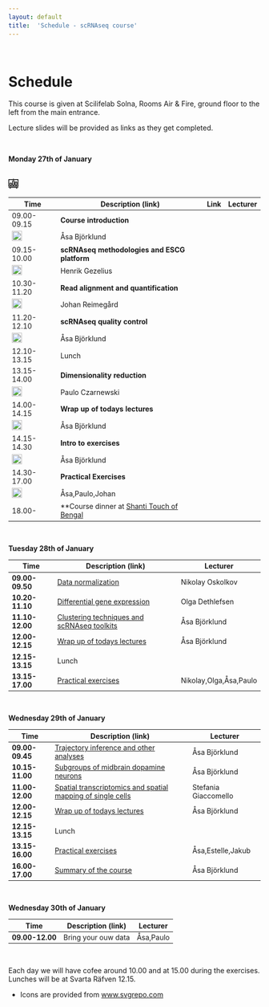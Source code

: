 ```yaml
---
layout: default
title:  'Schedule - scRNAseq course'
---
```


<br/>

# Schedule

This course is given at Scilifelab Solna, Rooms Air & Fire, ground floor to the left from the main entrance. 

Lecture slides will be provided as links as they get completed. 

<br/>

**Monday 27th of January**  

<br/>

<a href="slides2019/course_intro_Asa_Bjorklund_2019.pdf">
<img border="0" src="files/business-presentation-svgrepo-com-3.svg" width="20" height="20">
</a>

<br/>

| Time | Description (link) | Link | Lecturer |
| ---- | ------------------ | ---- | -------- |
| 09.00-09.15 | **Course introduction** | <a href="slides2019/course_intro_Asa_Bjorklund_2019.pdf">
<img border="0" src="https://www.svgrepo.com/show/1216/presentation.svg" width="20" height="20"></a> | Åsa Björklund |
| 09.15-10.00 | **scRNAseq methodologies and ESCG platform** | <a href="slides2019/Eukaryotic_Single_Cell_Transcriptomics_HG_2019.pdf">
<img border="0" src="https://www.svgrepo.com/show/1216/presentation.svg" width="20" height="20"></a> | Henrik Gezelius |
| 10.30-11.20 | **Read alignment and quantification** | <a href="slides2019/read_alignments_2019_J_Reimegard.pdf">
<img border="0" src="https://www.svgrepo.com/show/1216/presentation.svg" width="20" height="20"></a> | Johan Reimegård |
| 11.20-12.10 |  **scRNAseq quality control** | <a href="slides2019/scRNAseq_QC_Asa_Bjorklund_2019.pdf">
<img border="0" src="https://www.svgrepo.com/show/1216/presentation.svg" width="20" height="20"></a> | Åsa Björklund |
| 12.10-13.15 | Lunch	 |||
| 13.15-14.00 | **Dimensionality reduction** | <a href="slides2019/Dimensionality_reduction_P_Czarnewski_2019.pdf">
<img border="0" src="https://www.svgrepo.com/show/1216/presentation.svg" width="20" height="20"></a> | Paulo Czarnewski |   
| 14.00-14.15 | **Wrap up of todays lectures** | <a href="https://goo.gl/forms/fr3owaquQgo72E2K3">
<img border="0" src="https://www.svgrepo.com/show/1216/presentation.svg" width="20" height="20"></a> | Åsa Björklund  |
| 14.15-14.30 | **Intro to exercises** | <a href="slides2019/exercises_intro_Asa_Bjorklund_2019.pdf">
<img border="0" src="https://www.svgrepo.com/show/1216/presentation.svg" width="20" height="20"></a> | Åsa Björklund |
| 14.30-17.00 | **Practical Exercises** | <a href="exercises.md">
<img border="0" src="https://www.svgrepo.com/show/759/exercise.svg" width="20" height="20"></a> | Åsa,Paulo,Johan |
| 18.00- | **Course dinner at [Shanti Touch of Bengal](https://shanti.se/touch-of-bengal)  || |

<br/>

**Tuesday 28th of January**  

| Time | Description (link) | Lecturer |
| ---- | ------------------ | -------- |
| **09.00-09.50** | [Data normalization](slides2019/scRNAseq_course_norm_2019.pdf) | Nikolay Oskolkov |
| **10.20-11.10** | [Differential gene expression](slides2019/scRNA-seq-DE.pdf) | Olga Dethlefsen |
| **11.10-12.00** | [Clustering techniques and scRNAseq toolkits](slides2019/scRNAseq_toolkits_Asa_Bjorklund_2019.pdf) | Åsa Björklund |  
| **12.00-12.15** | [Wrap up of todays lectures](https://goo.gl/forms/vDBBZrSyExz3Lh4K2) | Åsa Björklund |
| **12.15-13.15** | Lunch ||
| **13.15-17.00** | [Practical exercises](exercises) | Nikolay,Olga,Åsa,Paulo |

<br/>

**Wednesday 29th of January**  

| Time | Description (link) | Lecturer |
| ---- | ------------------ | -------- |
| **09.00-09.45** | [Trajectory inference and other analyses](slides2019/scRNAseq_trajectory_extra_2019_Asa_Bjorklund.pdf) | Åsa Björklund |   
| **10.15-11.00** | [Subgroups of midbrain dopamine neurons](slides2019/DA_presentation_2019.pdf) | Åsa Björklund |
| **11.00-12.00** | [Spatial transcriptomics and spatial mapping of single cells](slides2019/spatial_mapping_v2_SG_190206.pdf) | Stefania Giaccomello | 
| **12.00-12.15** | [Wrap up of todays lectures](https://goo.gl/forms/LabSH8u7S2IQVZKj1) | Åsa Björklund |
| **12.15-13.15** | Lunch	||
| **13.15-16.00** | [Practical exercises](exercises) | Åsa,Estelle,Jakub |   	      
| **16.00-17.00** | [Summary of the course](slides2019/course_summary_Asa_Bjorklund_2019.pdf) | Åsa Björklund |

<br/>

**Wednesday 30th of January**  

| Time | Description (link) | Lecturer |
| ---- | ------------------ | -------- |
| **09.00-12.00** | Bring your ouw data | Åsa,Paulo |   

<br/>

Each day we will have cofee around 10.00 and at 15.00 during the exercises. Lunches will be at Svarta Räfven 12.15. 


* Icons are provided from www.svgrepo.com
